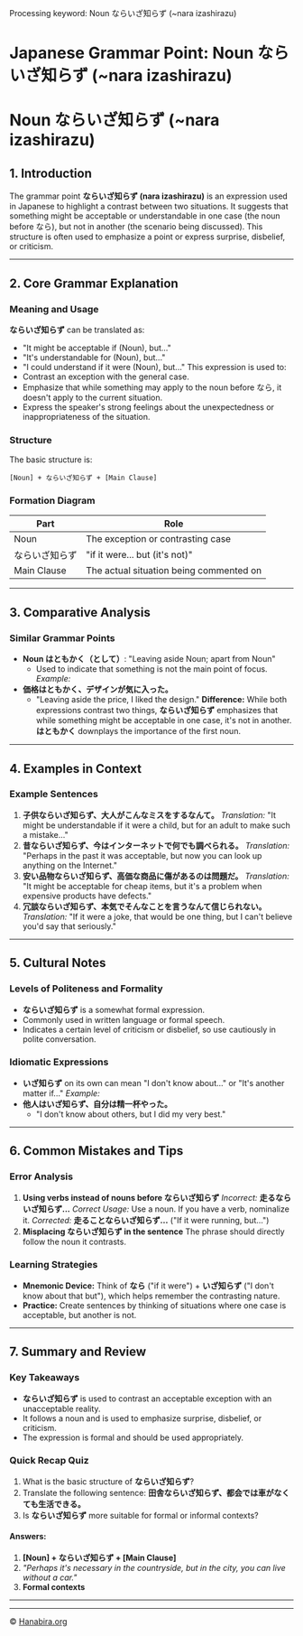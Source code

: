 Processing keyword: Noun ならいざ知らず (~nara izashirazu)
# Japanese Grammar Point: Noun ならいざ知らず (~nara izashirazu)
# Noun ならいざ知らず (~nara izashirazu)
## 1. Introduction
The grammar point **ならいざ知らず (nara izashirazu)** is an expression used in Japanese to highlight a contrast between two situations. It suggests that something might be acceptable or understandable in one case (the noun before なら), but not in another (the scenario being discussed). This structure is often used to emphasize a point or express surprise, disbelief, or criticism.

---
## 2. Core Grammar Explanation
### Meaning and Usage
**ならいざ知らず** can be translated as:
- "It might be acceptable if (Noun), but..."
- "It's understandable for (Noun), but..."
- "I could understand if it were (Noun), but..."
This expression is used to:
- Contrast an exception with the general case.
- Emphasize that while something may apply to the noun before なら, it doesn't apply to the current situation.
- Express the speaker's strong feelings about the unexpectedness or inappropriateness of the situation.
### Structure
The basic structure is:
```
[Noun] + ならいざ知らず + [Main Clause]
```
### Formation Diagram
| Part               | Role                                           |
|--------------------|------------------------------------------------|
| Noun               | The exception or contrasting case              |
| ならいざ知らず       | "if it were... but (it's not)"                 |
| Main Clause        | The actual situation being commented on        |
---
## 3. Comparative Analysis
### Similar Grammar Points
- **Noun はともかく（として）**: "Leaving aside Noun; apart from Noun"
  - Used to indicate that something is not the main point of focus.
*Example:*
- **価格はともかく、デザインが気に入った。**
  - "Leaving aside the price, I liked the design."
**Difference:** While both expressions contrast two things, **ならいざ知らず** emphasizes that while something might be acceptable in one case, it's not in another. **はともかく** downplays the importance of the first noun.
---
## 4. Examples in Context
### Example Sentences
1. **子供ならいざ知らず、大人がこんなミスをするなんて。**
   *Translation:* "It might be understandable if it were a child, but for an adult to make such a mistake..."
2. **昔ならいざ知らず、今はインターネットで何でも調べられる。**
   *Translation:* "Perhaps in the past it was acceptable, but now you can look up anything on the Internet."
3. **安い品物ならいざ知らず、高価な商品に傷があるのは問題だ。**
   *Translation:* "It might be acceptable for cheap items, but it's a problem when expensive products have defects."
4. **冗談ならいざ知らず、本気でそんなことを言うなんて信じられない。**
   *Translation:* "If it were a joke, that would be one thing, but I can't believe you'd say that seriously."
---
## 5. Cultural Notes
### Levels of Politeness and Formality
- **ならいざ知らず** is a somewhat formal expression.
- Commonly used in written language or formal speech.
- Indicates a certain level of criticism or disbelief, so use cautiously in polite conversation.
### Idiomatic Expressions
- **いざ知らず** on its own can mean "I don't know about..." or "It's another matter if..."
*Example:*
- **他人はいざ知らず、自分は精一杯やった。**
  - "I don't know about others, but I did my very best."
---
## 6. Common Mistakes and Tips
### Error Analysis
1. **Using verbs instead of nouns before ならいざ知らず**
   *Incorrect:* **走るならいざ知らず...**
   *Correct Usage:* Use a noun. If you have a verb, nominalize it.
   *Corrected:* **走ることならいざ知らず...** ("If it were running, but...")
2. **Misplacing ならいざ知らず in the sentence**
   The phrase should directly follow the noun it contrasts.
### Learning Strategies
- **Mnemonic Device:** Think of **なら** ("if it were") + **いざ知らず** ("I don't know about that but"), which helps remember the contrasting nature.
- **Practice:** Create sentences by thinking of situations where one case is acceptable, but another is not.
---
## 7. Summary and Review
### Key Takeaways
- **ならいざ知らず** is used to contrast an acceptable exception with an unacceptable reality.
- It follows a noun and is used to emphasize surprise, disbelief, or criticism.
- The expression is formal and should be used appropriately.
### Quick Recap Quiz
1. What is the basic structure of **ならいざ知らず**?
2. Translate the following sentence:
   **田舎ならいざ知らず、都会では車がなくても生活できる。**
3. Is **ならいざ知らず** more suitable for formal or informal contexts?
#### Answers:
1. **[Noun] + ならいざ知らず + [Main Clause]**
2. *"Perhaps it's necessary in the countryside, but in the city, you can live without a car."*
3. **Formal contexts**
---


---

© [Hanabira.org](https://hanabira.org)

